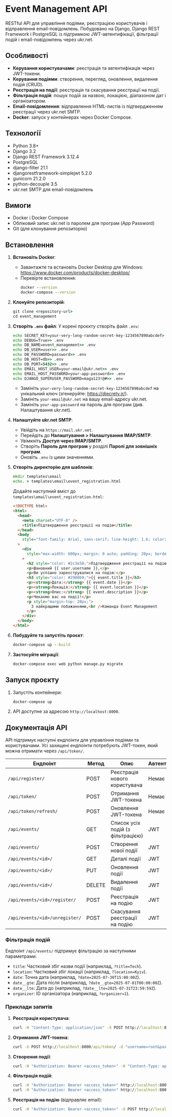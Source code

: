 # Event Management API

RESTful API для управління подіями, реєстрацією користувачів і відправлення email-повідомлень. Побудовано на Django, Django REST Framework і PostgreSQL із підтримкою JWT-автентифікації, фільтрації подій і email-повідомлень через ukr.net.

## Особливості

- **Керування користувачами**: реєстрація та автентифікація через JWT-токени.
- **Керування подіями**: створення, перегляд, оновлення, видалення подій (CRUD).
- **Реєстрація на події**: реєстрація та скасування реєстрації на події.
- **Фільтрація подій**: пошук подій за назвою, локацією, діапазоном дат і організатором.
- **Email-повідомлення**: відправлення HTML-листів із підтвердженням реєстрації через ukr.net SMTP.
- **Docker**: запуск у контейнерах через Docker Compose.

## Технології

- Python 3.8+
- Django 3.2
- Django REST Framework 3.12.4
- PostgreSQL
- django-filter 21.1
- djangorestframework-simplejwt 5.2.0
- gunicorn 21.2.0
- python-decouple 3.5
- ukr.net SMTP для email-повідомлень

## Вимоги

- Docker і Docker Compose
- Обліковий запис ukr.net із паролем для програм (App Password)
- Git (для клонування репозиторію)

## Встановлення

1. **Встановіть Docker**:

   - Завантажте та встановіть Docker Desktop для Windows: https://www.docker.com/products/docker-desktop/
   - Перевірте встановлення:
     ```cmd
     docker --version
     docker-compose --version
     ```

2. **Клонуйте репозиторій**:

   ```cmd
   git clone <repository-url>
   cd event_management
   ```

3. **Створіть `.env` файл**:
   У корені проєкту створіть файл `.env`:

   ```cmd
   echo SECRET_KEY=your-very-long-random-secret-key-1234567890abcdef> .env
   echo DEBUG=True>> .env
   echo DB_NAME=event_management>> .env
   echo DB_USER=user>> .env
   echo DB_PASSWORD=password>> .env
   echo DB_HOST=db>> .env
   echo DB_PORT=5432>> .env
   echo EMAIL_HOST_USER=your-email@ukr.net>> .env
   echo EMAIL_HOST_PASSWORD=your-app-password>> .env
   echo DJANGO_SUPERUSER_PASSWORD=maga123!@#>> .env
   ```

   - Замініть `your-very-long-random-secret-key-1234567890abcdef` на унікальний ключ (згенеруйте: https://djecrety.ir/).
   - Замініть `your-email@ukr.net` на вашу email-адресу ukr.net.
   - Замініть `your-app-password` на пароль для програм (див. Налаштування ukr.net).

4. **Налаштуйте ukr.net SMTP**:

   - Увійдіть на `https://mail.ukr.net`.
   - Перейдіть до **Налаштування > Налаштування IMAP/SMTP**.
   - Увімкніть **Доступ через IMAP/SMTP**.
   - Створіть **Пароль для програм** у розділі **Паролі для зовнішніх програм**.
   - Оновіть `.env` із цими значеннями.

5. **Створіть директорію для шаблонів**:

   ```cmd
   mkdir templates\email
   echo. > templates\email\event_registration.html
   ```

   Додайте наступний вміст до `templates\email\event_registration.html`:

   ```html
   <!DOCTYPE html>
   <html>
     <head>
       <meta charset="UTF-8" />
       <title>Підтвердження реєстрації на подію</title>
     </head>
     <body
       style="font-family: Arial, sans-serif; line-height: 1.6; color: #333;"
     >
       <div
         style="max-width: 600px; margin: 0 auto; padding: 20px; border: 1px solid #ddd; border-radius: 5px;"
       >
         <h2 style="color: #2c3e50;">Підтвердження реєстрації на подію</h2>
         <p>Шановний {{ user.username }},</p>
         <p>Ви успішно зареєструвалися на подію:</p>
         <h3 style="color: #2980b9;">{{ event.title }}</h3>
         <p><strong>Дата:</strong> {{ event.date }}</p>
         <p><strong>Локація:</strong> {{ event.location }}</p>
         <p><strong>Опис:</strong> {{ event.description }}</p>
         <p>Чекаємо вас на події!</p>
         <p style="margin-top: 20px;">
           З найкращими побажаннями,<br />Команда Event Management
         </p>
       </div>
     </body>
   </html>
   ```

6. **Побудуйте та запустіть проєкт**:

   ```cmd
   docker-compose up --build
   ```

7. **Застосуйте міграції**:
   ```cmd
   docker-compose exec web python manage.py migrate
   ```

## Запуск проєкту

1. Запустіть контейнери:
   ```cmd
   docker-compose up
   ```
2. API доступне за адресою `http://localhost:8000`.

## Документація API

API підтримує наступні ендпоінти для управління подіями та користувачами. Усі захищені ендпоінти потребують JWT-токен, який можна отримати через `/api/token/`.

| Ендпоінт                       | Метод  | Опис                              | Автентифікація |
| ------------------------------ | ------ | --------------------------------- | -------------- |
| `/api/register/`               | POST   | Реєстрація нового користувача     | Немає          |
| `/api/token/`                  | POST   | Отримання JWT-токена              | Немає          |
| `/api/token/refresh/`          | POST   | Оновлення JWT-токена              | Немає          |
| `/api/events/`                 | GET    | Список усіх подій (з фільтрацією) | JWT            |
| `/api/events/`                 | POST   | Створення нової події             | JWT            |
| `/api/events/<id>/`            | GET    | Деталі події                      | JWT            |
| `/api/events/<id>/`            | PUT    | Оновлення події                   | JWT            |
| `/api/events/<id>/`            | DELETE | Видалення події                   | JWT            |
| `/api/events/<id>/register/`   | POST   | Реєстрація на подію               | JWT            |
| `/api/events/<id>/unregister/` | POST   | Скасування реєстрації на подію    | JWT            |

### Фільтрація подій

Ендпоінт `/api/events/` підтримує фільтрацію за наступними параметрами:

- `title`: Частковий збіг назви події (наприклад, `?title=Tech`).
- `location`: Частковий збіг локації (наприклад, `?location=Kyiv`).
- `date`: Точна дата (наприклад, `?date=2025-07-30T15:00:00Z`).
- `date__gte`: Дата після (наприклад, `?date__gte=2025-07-01T00:00:00Z`).
- `date__lte`: Дата до (наприклад, `?date__lte=2025-07-31T23:59:59Z`).
- `organizer`: ID організатора (наприклад, `?organizer=1`).

### Приклади запитів

1. **Реєстрація користувача**:

   ```cmd
   curl -H "Content-Type: application/json" -X POST http://localhost:8000/api/register/ -d "{\"username\":\"testuser\",\"password\":\"testpass123\",\"email\":\"testuser@ukr.net\"}"
   ```

2. **Отримання JWT-токена**:

   ```cmd
   curl -X POST http://localhost:8000/api/token/ -d "username=root&password=maga123!@#"
   ```

3. **Створення події**:

   ```cmd
   curl -H "Authorization: Bearer <access_token>" -H "Content-Type: application/json" -X POST http://localhost:8000/api/events/ -d "{\"title\":\"Test Event\",\"description\":\"Test description\",\"date\":\"2025-07-30T15:00:00Z\",\"location\":\"Kyiv\"}"
   ```

4. **Фільтрація подій**:

   ```cmd
   curl -H "Authorization: Bearer <access_token>" http://localhost:8000/api/events/?title=Test
   curl -H "Authorization: Bearer <access_token>" http://localhost:8000/api/events/?date__gte=2025-07-01T00:00:00Z&date__lte=2025-07-31T23:59:59Z
   ```

5. **Реєстрація на подію** (відправляє email):
   ```cmd
   curl -H "Authorization: Bearer <access_token>" -X POST http://localhost:8000/api/events/1/register/
   ```
